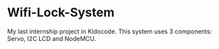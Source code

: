 # Wifi-Lock-System
My last internship project in Kidocode. This system uses 3 components: Servo, I2C LCD and NodeMCU.
